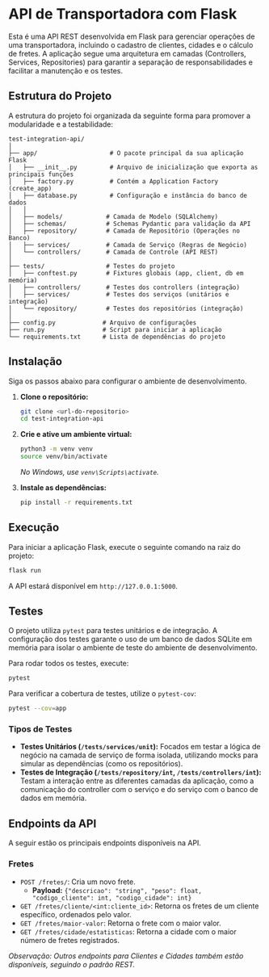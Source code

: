 # API de Transportadora com Flask

Esta é uma API REST desenvolvida em Flask para gerenciar operações de uma transportadora, incluindo o cadastro de clientes, cidades e o cálculo de fretes. A aplicação segue uma arquitetura em camadas (Controllers, Services, Repositories) para garantir a separação de responsabilidades e facilitar a manutenção e os testes.

## Estrutura do Projeto

A estrutura do projeto foi organizada da seguinte forma para promover a modularidade e a testabilidade:

```
test-integration-api/
│
├── app/                    # O pacote principal da sua aplicação Flask
│   ├── __init__.py         # Arquivo de inicialização que exporta as principais funções
│   ├── factory.py          # Contém a Application Factory (create_app)
│   ├── database.py         # Configuração e instância do banco de dados
│   │
│   ├── models/            # Camada de Modelo (SQLAlchemy)
│   ├── schemas/           # Schemas Pydantic para validação da API
│   ├── repository/        # Camada de Repositório (Operações no Banco)
│   ├── services/          # Camada de Serviço (Regras de Negócio)
│   └── controllers/       # Camada de Controle (API REST)
│
├── tests/                 # Testes do projeto
│   ├── conftest.py        # Fixtures globais (app, client, db em memória)
│   ├── controllers/       # Testes dos controllers (integração)
│   ├── services/          # Testes dos serviços (unitários e integração)
│   └── repository/        # Testes dos repositórios (integração)
│
├── config.py             # Arquivo de configurações
├── run.py                # Script para iniciar a aplicação
└── requirements.txt      # Lista de dependências do projeto
```

## Instalação

Siga os passos abaixo para configurar o ambiente de desenvolvimento.

1.  **Clone o repositório:**
    ```bash
    git clone <url-do-repositorio>
    cd test-integration-api
    ```

2.  **Crie e ative um ambiente virtual:**
    ```bash
    python3 -m venv venv
    source venv/bin/activate
    ```
    *No Windows, use `venv\Scripts\activate`.*

3.  **Instale as dependências:**
    ```bash
    pip install -r requirements.txt
    ```

## Execução

Para iniciar a aplicação Flask, execute o seguinte comando na raiz do projeto:

```bash
flask run
```

A API estará disponível em `http://127.0.0.1:5000`.

## Testes

O projeto utiliza `pytest` para testes unitários e de integração. A configuração dos testes garante o uso de um banco de dados SQLite em memória para isolar o ambiente de teste do ambiente de desenvolvimento.

Para rodar todos os testes, execute:

```bash
pytest
```

Para verificar a cobertura de testes, utilize o `pytest-cov`:

```bash
pytest --cov=app
```

### Tipos de Testes

-   **Testes Unitários (`/tests/services/unit`):** Focados em testar a lógica de negócio na camada de serviço de forma isolada, utilizando mocks para simular as dependências (como os repositórios).
-   **Testes de Integração (`/tests/repository/int`, `/tests/controllers/int`):** Testam a interação entre as diferentes camadas da aplicação, como a comunicação do controller com o serviço e do serviço com o banco de dados em memória.

## Endpoints da API

A seguir estão os principais endpoints disponíveis na API.

### Fretes

-   `POST /fretes/`: Cria um novo frete.
    -   **Payload:** `{"descricao": "string", "peso": float, "codigo_cliente": int, "codigo_cidade": int}`
-   `GET /fretes/cliente/<int:cliente_id>`: Retorna os fretes de um cliente específico, ordenados pelo valor.
-   `GET /fretes/maior-valor`: Retorna o frete com o maior valor.
-   `GET /fretes/cidade/estatisticas`: Retorna a cidade com o maior número de fretes registrados.

*Observação: Outros endpoints para Clientes e Cidades também estão disponíveis, seguindo o padrão REST.*

